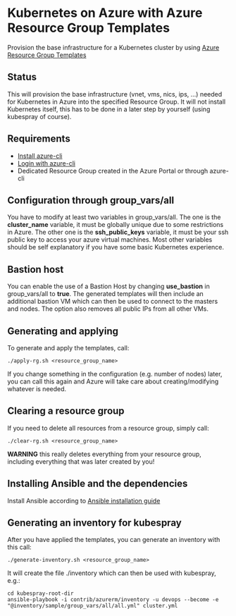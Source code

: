 # Kubernetes on Azure with Azure Resource Group Templates

Provision the base infrastructure for a Kubernetes cluster by using [Azure Resource Group Templates](https://docs.microsoft.com/en-us/azure/azure-resource-manager/resource-group-authoring-templates)

## Status

This will provision the base infrastructure (vnet, vms, nics, ips, ...) needed for Kubernetes in Azure into the specified
Resource Group. It will not install Kubernetes itself, this has to be done in a later step by yourself (using kubespray of course).

## Requirements

- [Install azure-cli](https://docs.microsoft.com/en-us/cli/azure/install-azure-cli?view=azure-cli-latest)
- [Login with azure-cli](https://docs.microsoft.com/en-us/cli/azure/authenticate-azure-cli?view=azure-cli-latest)
- Dedicated Resource Group created in the Azure Portal or through azure-cli

## Configuration through group_vars/all

You have to modify at least two variables in group_vars/all. The one is the **cluster_name** variable, it must be globally
unique due to some restrictions in Azure. The other one is the **ssh_public_keys** variable, it must be your ssh public
key to access your azure virtual machines. Most other variables should be self explanatory if you have some basic Kubernetes
experience.

## Bastion host

You can enable the use of a Bastion Host by changing **use_bastion** in group_vars/all to **true**. The generated
templates will then include an additional bastion VM which can then be used to connect to the masters and nodes. The option
also removes all public IPs from all other VMs.

## Generating and applying

To generate and apply the templates, call:

```shell
./apply-rg.sh <resource_group_name>
```

If you change something in the configuration (e.g. number of nodes) later, you can call this again and Azure will
take care about creating/modifying whatever is needed.

## Clearing a resource group

If you need to delete all resources from a resource group, simply call:

```shell
./clear-rg.sh <resource_group_name>
```

**WARNING** this really deletes everything from your resource group, including everything that was later created by you!

## Installing Ansible and the dependencies

Install Ansible according to [Ansible installation guide](/docs/ansible.md#installing-ansible)

## Generating an inventory for kubespray

After you have applied the templates, you can generate an inventory with this call:

```shell
./generate-inventory.sh <resource_group_name>
```

It will create the file ./inventory which can then be used with kubespray, e.g.:

```shell
cd kubespray-root-dir
ansible-playbook -i contrib/azurerm/inventory -u devops --become -e "@inventory/sample/group_vars/all/all.yml" cluster.yml
```
